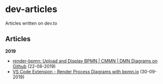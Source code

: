 # dev-articles
Articles written on dev.to

## Articles

**2019**

- [render-bpmn: Upload and Display BPMN | CMMN | DMN Diagrams on Github](https://dev.to/pinussilvestrus/render-bpmn-upload-and-display-bpmn-cmmn-dmn-diagrams-on-github-2mbo) (22-08-2019)
- [VS Code Extension - Render Process Diagrams with bpmn.io](https://dev.to/pinussilvestrus/vs-code-extension-render-process-diagrams-with-bpmn-io-39ab) (30-09-2019)

